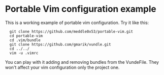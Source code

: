 # Portable Vim configuration example

This is a working example of portable vim configuration.
Try it like this:
`````
  git clone https://github.com/meddle0x53/portable-vim.git
  cd portable-vim
  cd .vim/bundle
  git clone https://github.com/gmarik/vundle.git
  cd ../../
  vim -u .vimrc
`````
You can play with it adding and removing bundles from the VundeFile. They won't affect your vim configuration only the project one.
